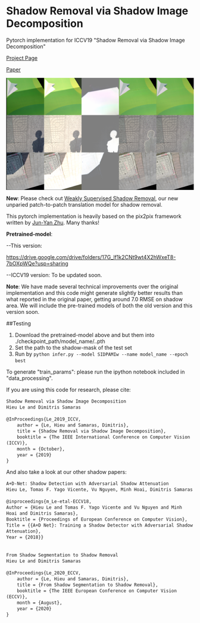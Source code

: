 # Shadow Removal via Shadow Image Decomposition
Pytorch implementation for ICCV19 "Shadow Removal via Shadow Image Decomposition" 

[Project Page](https://www3.cs.stonybrook.edu/~cvl/projects/SID/index.html)

[Paper](https://arxiv.org/abs/1908.08628)

<img src='./training.png' align="center">

**New**: Please check out [Weakly Supervised Shadow Removal](https://github.com/lmhieu612/FSS2SR), our new unparied patch-to-patch translation model for shadow removal.

This pytorch implementation is heavily based on the pix2pix framework written by [Jun-Yan Zhu](https://github.com/junyanz). Many thanks!

**Pretrained-model**:

--This version:

https://drive.google.com/drive/folders/17G_lf1k2CNt9wt4X2hWxeT8-7bOXpWQe?usp=sharing

--ICCV19 version: To be updated soon.


**Note**: We have made several technical improvements over the original implementation and this code might generate slightly better results than what reported in the original paper, getting around 7.0 RMSE on shadow area. We will include the pre-trained models of both the old version and this version soon.


##Testing
1. Download the pretrained-model above and but them into ./checkpoint_path/model_name/..pth
2. Set the path to the shadow-mask of the test set
3. Run by ```python infer.py --model SIDPAMIw --name model_name --epoch best```



To generate "train_params": please run the ipython notebook included in "data_processing".

If you are using this code for research, please cite:

```
Shadow Removal via Shadow Image Decomposition 
Hieu Le and Dimitris Samaras

@InProceedings{Le_2019_ICCV,
	author = {Le, Hieu and Samaras, Dimitris},
	title = {Shadow Removal via Shadow Image Decomposition},
	booktitle = {The IEEE International Conference on Computer Vision (ICCV)},
	month = {October},
	year = {2019}
}
```

And also take a look at our other shadow papers:
```
A+D-Net: Shadow Detection with Adversarial Shadow Attenuation
Hieu Le, Tomas F. Yago Vicente, Vu Nguyen, Minh Hoai, Dimitris Samaras

@inproceedings{m_Le-etal-ECCV18,
Author = {Hieu Le and Tomas F. Yago Vicente and Vu Nguyen and Minh Hoai and Dimitris Samaras},
Booktitle = {Proceedings of European Conference on Computer Vision},
Title = {{A+D Net}: Training a Shadow Detector with Adversarial Shadow Attenuation},
Year = {2018}}


From Shadow Segmentation to Shadow Removal
Hieu Le and Dimitris Samaras

@InProceedings{Le_2020_ECCV,
	author = {Le, Hieu and Samaras, Dimitris},
	title = {From Shadow Segmentation to Shadow Removal},
	booktitle = {The IEEE European Conference on Computer Vision (ECCV)},
	month = {August},
	year = {2020}
}
```
